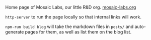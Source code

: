 Home page of Mosaic Labs, our little R&D org. [mosaic-labs.org](https://mosaic-labs.org)

`http-server` to run the page locally so that internal links will work.

`npm-run build blog` will take the markdown files in `posts/` and auto-generate pages for them, as well as list them on the blog list.